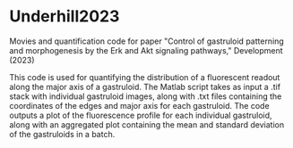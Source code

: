 # Underhill2023
Movies and quantification code for paper "Control of gastruloid patterning and morphogenesis by the Erk and Akt signaling pathways," Development (2023)

This code is used for quantifying the distribution of a fluorescent readout along the major axis of a gastruloid. 
The Matlab script takes as input a .tif stack with individual gastruloid images, along with .txt files containing the coordinates
of the edges and major axis for each gastruloid. 
The code outputs a plot of the fluorescence profile for each individual gastruloid, along with an aggregated plot
containing the mean and standard deviation of the gastruloids in a batch.
